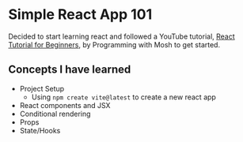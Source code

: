 # Simple React App 101

Decided to start learning react and followed a YouTube tutorial, [React Tutorial for Beginners](https://youtu.be/SqcY0GlETPk?si=yaH9UYEWuW2U-MBJ), by Programming with Mosh to get started.

## Concepts I have learned

- Project Setup
  - Using `npm create vite@latest` to create a new react app
- React components and JSX
- Conditional rendering
- Props
- State/Hooks
